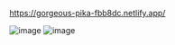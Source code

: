 https://gorgeous-pika-fbb8dc.netlify.app/

![image](https://github.com/user-attachments/assets/1154fdd2-0094-4c2f-a429-5134ed6a4083)
![image](https://github.com/user-attachments/assets/60dfc951-f612-4912-a62f-6ebd28bc282a)
